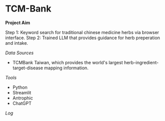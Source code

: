 # TCM-Bank

**Project Aim**

Step 1: Keyword search for traditional chinese medicine herbs via browser interface.
Step 2: Trained LLM that provides guidance for herb preperation and intake.

*Data Sources*
- TCMBank Taiwan, which provides the world's largest herb-ingredient-target-disease mapping information. 

*Tools*
- Python
- Streamlit
- Antrophic
- ChatGPT

*Log*



